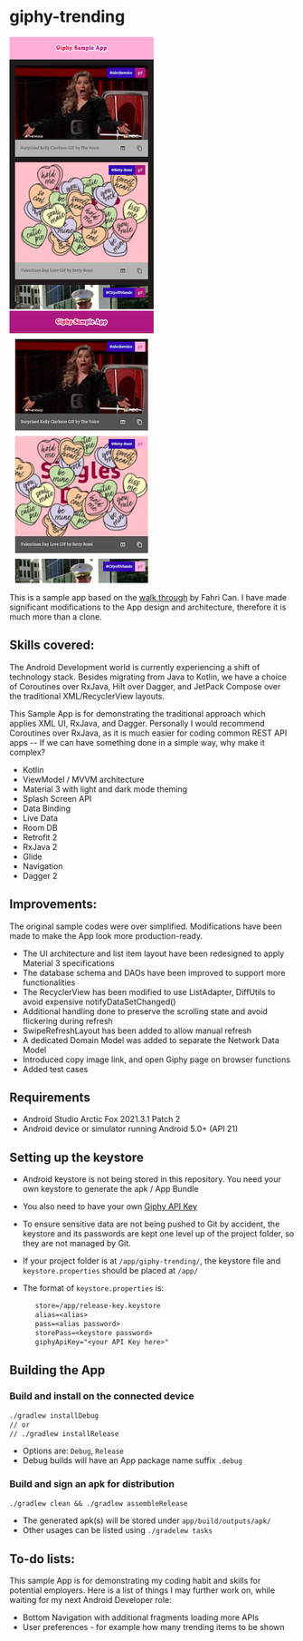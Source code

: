 # giphy-trending

![Screenshot1](screenshots/screen0.png) ![Screenshot2](screenshots/screen1.png)

This is a sample app based on
the [walk through](https://medium.com/codex/android-tutorial-part-1-using-room-with-rxjava-2-dagger-2-kotlin-and-mvvm-f8a54f77d3fa)
by Fahri Can. I have made significant modifications to the App design and architecture, therefore it
is much more than a clone.

## Skills covered:

The Android Development world is currently experiencing a shift of technology stack. Besides
migrating from Java to Kotlin, we have a choice of Coroutines over RxJava, Hilt over Dagger, and
JetPack Compose over the traditional XML/RecyclerView layouts.

This Sample App is for demonstrating the traditional approach which applies XML UI, RxJava, and
Dagger. Personally I would recommend Coroutines over RxJava, as it is much easier for coding common
REST API apps -- If we can have something done in a simple way, why make it complex?

* Kotlin
* ViewModel / MVVM architecture
* Material 3 with light and dark mode theming
* Splash Screen API
* Data Binding
* Live Data
* Room DB
* Retrofit 2
* RxJava 2
* Glide
* Navigation
* Dagger 2

## Improvements:

The original sample codes were over simplified. Modifications have been made to make the App look
more production-ready.

* The UI architecture and list item layout have been redesigned to apply Material 3 specifications
* The database schema and DAOs have been improved to support more functionalities
* The RecyclerView has been modified to use ListAdapter, DiffUtils to avoid expensive
  notifyDataSetChanged()
* Additional handling done to preserve the scrolling state and avoid flickering during refresh
* SwipeRefreshLayout has been added to allow manual refresh
* A dedicated Domain Model was added to separate the Network Data Model
* Introduced copy image link, and open Giphy page on browser functions
* Added test cases


## Requirements

* Android Studio Arctic Fox 2021.3.1 Patch 2
* Android device or simulator running Android 5.0+ (API 21)

## Setting up the keystore

* Android keystore is not being stored in this repository. You need your own keystore to generate
  the apk / App Bundle

* You also need to have your own [Giphy API Key](https://developers.giphy.com/)

* To ensure sensitive data are not being pushed to Git by accident, the keystore and its passwords
  are kept one level up of the project folder, so they are not managed by Git.

* If your project folder is at `/app/giphy-trending/`, the keystore file and `keystore.properties`
  should be placed at `/app/`

* The format of `keystore.properties` is:
  ```
     store=/app/release-key.keystore
     alias=<alias>
     pass=<alias password>
     storePass=<keystore password>
     giphyApiKey="<your API Key here>"
  ```

## Building the App

### Build and install on the connected device

   ```
   ./gradlew installDebug
   // or
   // ./gradlew installRelease
   ```

* Options are: `Debug`, `Release`
* Debug builds will have an App package name suffix `.debug`

### Build and sign an apk for distribution

   ```
   ./gradlew clean && ./gradlew assembleRelease
   ```

* The generated apk(s) will be stored under `app/build/outputs/apk/`
* Other usages can be listed using `./gradelew tasks`

## To-do lists:

This sample App is for demonstrating my coding habit and skills for potential employers. Here is a
list of things I may further work on, while waiting for my next Android Developer role:

* Bottom Navigation with additional fragments loading more APIs
* User preferences - for example how many trending items to be shown